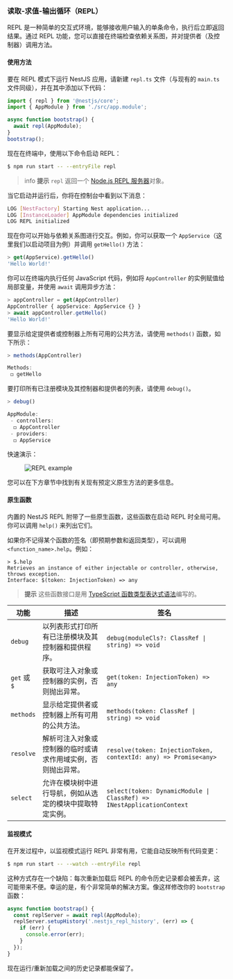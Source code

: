 ### 读取-求值-输出循环（REPL）

REPL 是一种简单的交互式环境，能够接收用户输入的单条命令，执行后立即返回结果。通过 REPL 功能，您可以直接在终端检查依赖关系图，并对提供者（及控制器）调用方法。

#### 使用方法

要在 REPL 模式下运行 NestJS 应用，请新建 `repl.ts` 文件（与现有的 `main.ts` 文件同级），并在其中添加以下代码：

```typescript title="repl"
import { repl } from '@nestjs/core';
import { AppModule } from './src/app.module';

async function bootstrap() {
  await repl(AppModule);
}
bootstrap();
```

现在在终端中，使用以下命令启动 REPL：

```bash
$ npm run start -- --entryFile repl
```

> info **提示** `repl` 返回一个 [Node.js REPL 服务器](https://nodejs.org/api/repl.html)对象。

当它启动并运行后，你将在控制台中看到以下消息：

```bash
LOG [NestFactory] Starting Nest application...
LOG [InstanceLoader] AppModule dependencies initialized
LOG REPL initialized
```

现在你可以开始与依赖关系图进行交互。例如，你可以获取一个 `AppService`（这里我们以启动项目为例）并调用 `getHello()` 方法：

```typescript
> get(AppService).getHello()
'Hello World!'
```

你可以在终端内执行任何 JavaScript 代码，例如将 `AppController` 的实例赋值给局部变量，并使用 `await` 调用异步方法：

```typescript
> appController = get(AppController)
AppController { appService: AppService {} }
> await appController.getHello()
'Hello World!'
```

要显示给定提供者或控制器上所有可用的公共方法，请使用 `methods()` 函数，如下所示：

```typescript
> methods(AppController)

Methods:
 ◻ getHello
```

要打印所有已注册模块及其控制器和提供者的列表，请使用 `debug()`。

```typescript
> debug()

AppModule:
 - controllers:
  ◻ AppController
 - providers:
  ◻ AppService
```

快速演示：

<figure><img src="/assets/repl.gif" alt="REPL example" /></figure>

您可以在下方章节中找到有关现有预定义原生方法的更多信息。

#### 原生函数

内置的 NestJS REPL 附带了一些原生函数，这些函数在启动 REPL 时全局可用。你可以调用 `help()` 来列出它们。

如果你不记得某个函数的签名（即预期参数和返回类型），可以调用 `<function_name>.help`。例如：

```text
> $.help
Retrieves an instance of either injectable or controller, otherwise, throws exception.
Interface: $(token: InjectionToken) => any
```

> **提示** 这些函数接口是用 [TypeScript 函数类型表达式语法](https://www.typescriptlang.org/docs/handbook/2/functions.html#function-type-expressions)编写的。

| 功能     | 描述                                                         | 签名                                                            |
| -------- | ------------------------------------------------------------ | --------------------------------------------------------------- |
| `debug`  | 以列表形式打印所有已注册模块及其控制器和提供程序。           | `debug(moduleCls?: ClassRef \| string) => void`                |
| `get` 或 `$` | 获取可注入对象或控制器的实例，否则抛出异常。                 | `get(token: InjectionToken) => any`                            |
| `methods` | 显示给定提供者或控制器上所有可用的公共方法。                 | `methods(token: ClassRef \| string) => void`                   |
| `resolve` | 解析可注入对象或控制器的临时或请求作用域实例，否则抛出异常。 | `resolve(token: InjectionToken, contextId: any) => Promise<any>` |
| `select` | 允许在模块树中进行导航，例如从选定的模块中提取特定实例。     | `select(token: DynamicModule \| ClassRef) => INestApplicationContext` |

#### 监视模式

在开发过程中，以监视模式运行 REPL 非常有用，它能自动反映所有代码变更：

```bash
$ npm run start -- --watch --entryFile repl
```

这种方式存在一个缺陷：每次重新加载后 REPL 的命令历史记录都会被丢弃，这可能带来不便。幸运的是，有个非常简单的解决方案。像这样修改你的 `bootstrap` 函数：

```typescript
async function bootstrap() {
  const replServer = await repl(AppModule);
  replServer.setupHistory('.nestjs_repl_history', (err) => {
    if (err) {
      console.error(err);
    }
  });
}
```

现在运行/重新加载之间的历史记录都能保留了。
